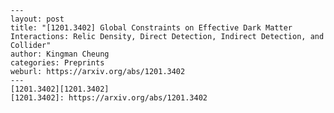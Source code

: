     ---
    layout: post
    title: "[1201.3402] Global Constraints on Effective Dark Matter Interactions: Relic Density, Direct Detection, Indirect Detection, and Collider"
    author: Kingman Cheung
    categories: Preprints
    weburl: https://arxiv.org/abs/1201.3402
    ---
    [1201.3402][1201.3402]
    [1201.3402]: https://arxiv.org/abs/1201.3402

